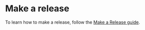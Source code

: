 # Make a release

To learn how to make a release, follow the [Make a Release guide](https://diamondlightsource.github.io/mx-bluesky/main/developer/general/how-to/create-a-release.html#release).
